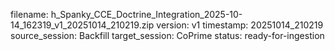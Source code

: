 filename: h_Spanky_CCE_Doctrine_Integration_2025-10-14_162319_v1_20251014_210219.zip
version: v1
timestamp: 20251014_210219
source_session: Backfill
target_session: CoPrime
status: ready-for-ingestion
